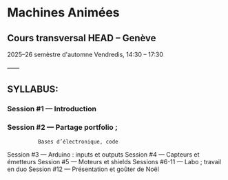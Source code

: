 # Machines Animées

## Cours transversal HEAD – Genève

2025–26 semèstre d'automne
Vendredis, 14:30 – 17:30

——

## SYLLABUS:

### Session #1 — Introduction
### Session #2 — Partage portfolio ;                                 
              Bases d’électronique, code
Session #3 — Arduino : inputs et outputs
Session #4 — Capteurs et émetteurs
Session #5 — Moteurs et shields
Sessions #6-11 — Labo ; travail en duo
Session #12 — Présentation et goûter de Noël

